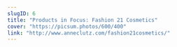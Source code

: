 ```yaml
---
slugID: 6
title: "Products in Focus: Fashion 21 Cosmetics"
cover: "https://picsum.photos/600/400"
link: "http://www.anneclutz.com/fashion21cosmetics/"
---
```


